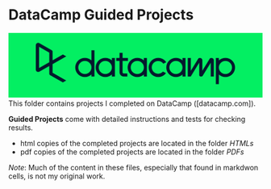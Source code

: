 # DataCamp Guided Projects
![DataCamp Logo](../../assets/datacamp.png)
This folder contains projects I completed on DataCamp ([datacamp.com]). 

**Guided Projects** come with detailed instructions and tests for checking results.

- html copies of the completed projects are located in the folder *HTMLs*
- pdf copies of the completed projects are located in the folder *PDFs*

*Note*: Much of the content in these files, especially that found in markdwon cells, is not my original work. 
